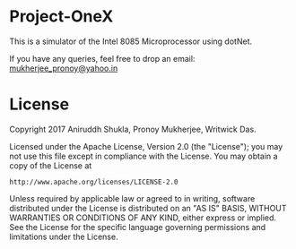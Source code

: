 # Project-OneX

This is a simulator of the Intel 8085 Microprocessor using dotNet. 

If you have any queries, feel free to drop an email: mukherjee_pronoy@yahoo.in

# License

Copyright 2017 Aniruddh Shukla, Pronoy Mukherjee, Writwick Das. 

Licensed under the Apache License, Version 2.0 (the "License");
you may not use this file except in compliance with the License.
You may obtain a copy of the License at

    http://www.apache.org/licenses/LICENSE-2.0

Unless required by applicable law or agreed to in writing, software
distributed under the License is distributed on an "AS IS" BASIS,
WITHOUT WARRANTIES OR CONDITIONS OF ANY KIND, either express or implied.
See the License for the specific language governing permissions and
limitations under the License.
